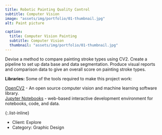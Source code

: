 ```yaml
---
title: Robotic Painting Quality Control
subtitle: Computer Vision 
image: "assets/img/portfolio/01-thumbnail.jpg"
alt: Paint picture

caption:
  title: Computer Vision Painting
  subtitle: Computer Vision
  thumbnail: "assets/img/portfolio/01-thumbnail.jpg"
---
```


Devise a method to compare painting stroke types using CV2.
                                      Create a pipeline to set up data base and data segmentation.
                                      Produce visual reports and comparison data to give an overall score on painting stroke types.

<b>Libraries:</b>
Some of the tools required to make this project work: 

<a href="https://pypi.org/project/opencv-python/">OpenCV2</a> - An open source computer vision and machine learning software library.<br>
<a href="https://jupyter.org/">Jupyter Notebooks</a> - web-based interactive development environment for notebooks, code, and data.<br>
                                    
                                
{:.list-inline}

- Client: Explore
- Category: Graphic Design
